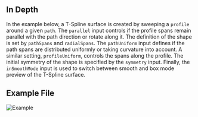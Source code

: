 ## In Depth
In the example below, a T-Spline surface is created by sweeping a `profile` around a given `path`. The `parallel` input controls if the profile spans remain parallel with the path direction or rotate along it. The definition of the shape is set by `pathSpans` and `radialSpans`. The `pathUniform` input defines if the path spans are distributed uniformly or taking curvature into account. A similar setting, `profileUniform`, controls the spans along the profile. The initial symmetry of the shape is specified by the `symmetry` input. Finally, the `inSmoothMode` input is used to switch between smooth and box mode preview of the T-Spline surface.

## Example File

![Example](./Autodesk.DesignScript.Geometry.TSpline.TSplineSurface.BySweep_img.jpg)
